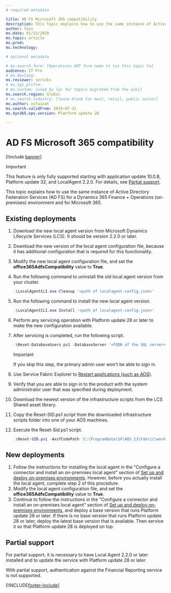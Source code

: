 ```yaml
---
# required metadata

title: AD FS Microsoft 365 compatibility
description: This topic explains how to use the same instance of Active Directory Federation Services (AD FS) for a Dynamics 365 Finance + Operations (on-premises) environment and for Microsoft 365.
author: faix
ms.date: 01/13/2020
ms.topic: article
ms.prod: 
ms.technology: 

# optional metadata

# ms.search.form: [Operations AOT form name to tie this topic to]
audience: IT Pro
# ms.devlang: 
ms.reviewer: sericks
# ms.tgt_pltfrm: 
# ms.custom: [used by loc for topics migrated from the wiki]
ms.search.region: Global
# ms.search.industry: [leave blank for most, retail, public sector]
ms.author: osfaixat
ms.search.validFrom: 2019-07-31 
ms.dyn365.ops.version: Platform update 28 

---
```


# AD FS Microsoft 365 compatibility

[!include [banner](../includes/banner.md)]

> [!IMPORTANT]
> This feature is only fully supported starting with application update 10.0.8, Platform update 32, and LocalAgent 2.2.0. For details, see [Partial support](#partialsupport). 

This topic explains how to use the same instance of Active Directory Federation Services (AD FS) for a Dynamics 365 Finance + Operations (on-premises) environment and for Microsoft 365.

## Existing deployments

1. Download the new local agent version from Microsoft Dynamics Lifecycle Services (LCS). It should be version 2.2.0 or later.
2. Download the new version of the local agent configuration file, because it has additional configuration that is required for this functionality.
3. Modify the new local agent configuration file, and set the **office365AdfsCompatibility** value to **True**.
4. Run the following command to uninstall the old local agent version from your cluster.

    ```powershell
    .\LocalAgentCLI.exe Cleanup '<path of localagent-config.json>'
    ```

5. Run the following command to install the new local agent version.

    ```powershell
    .\LocalAgentCLI.exe Install '<path of localagent-config.json>'
    ```

6. Perform any servicing operation with Platform update 28 or later to make the new configuration available.
7. After servicing is completed, run the following script.

    ```powershell
    .\Reset-DatabaseUsers.ps1 -DatabaseServer '<FQDN of the SQL server>' -DatabaseName '<AX database name>'
    ```

    > [!IMPORTANT]
    > If you skip this step, the primary admin user won't be able to sign in.

8. Use Service Fabric Explorer to [Restart applications (such as AOS)](troubleshoot-on-prem.md#restartapplications).
9. Verify that you are able to sign in to the product with the system administrator user that was specified during deployment. 
10. Download the newest version of the infrastructure scripts from the LCS Shared asset library.
11. Copy the Reset-SID.ps1 script from the downloaded infrastructure scripts folder into one of your AOS machines.
12. Execute the Reset-Sid.ps1 script.
    
    ```powershell
    .\Reset-SID.ps1 -AxsfCodePath 'C:\ProgramData\SF\AOS_13\Fabric\work\Applications\AXSFType_App184\AXSF.Code.1.0.20190902'
    ```

## New deployments

1. Follow the instructions for installing the local agent in the "Configure a connector and install an on-premises local agent" section of [Set up and deploy on-premises environments](setup-deploy-on-premises-pu12.md#configureconnector). However, before you actually install the local agent, complete step 2 of this procedure.
2. Modify the local agent configuration file, and set the **office365AdfsCompatibility** value to **True**.
3. Continue to follow the instructions in the "Configure a connector and install an on-premises local agent" section of [Set up and deploy on-premises environments](setup-deploy-on-premises-pu12.md#configureconnector), and deploy a base version that runs Platform update 28 or later. If there is no base version that runs Platform update 28 or later, deploy the latest base version that is available. Then service it so that Platform update 28 is deployed on top.

## <a name="partialsupport"></a> Partial support

For partial support, it is necessary to have Local Agent 2.2.0 or later installed and to update the service with Platform update 28 or later.

With partial support, authentication against the Financial Reporting service is not supported.  


[!INCLUDE[footer-include](../../../includes/footer-banner.md)]